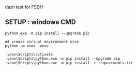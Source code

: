 dash test for FSDH

## SETUP : windows CMD

    python.exe -m pip install --upgrade pip

    ## create virtual environment once
    python -m venv .venv

    .venv\Scripts\activate
    .venv\Scripts\python.exe -m pip install --upgrade pip
    .venv\Scripts\python.exe -m pip install -r requirements.txt